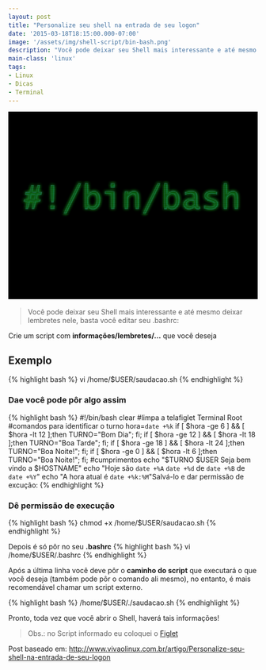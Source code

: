 ```yaml
---
layout: post
title: "Personalize seu shell na entrada de seu logon"
date: '2015-03-18T18:15:00.000-07:00'
image: '/assets/img/shell-script/bin-bash.png'
description: "Você pode deixar seu Shell mais interessante e até mesmo deixar lembretes nele."
main-class: 'linux'
tags:
- Linux
- Dicas
- Terminal
---
```

![Blog Linux](/assets/img/shell-script/bin-bash.png "Blog Linux")

> Você pode deixar seu Shell mais interessante e até mesmo deixar lembretes nele, basta você editar seu .bashrc:

Crie um script com __informações/lembretes/…__ que você deseja

## Exemplo
{% highlight bash %}
vi /home/$USER/saudacao.sh
{% endhighlight %}

### Dae você pode pôr algo assim

{% highlight bash %}
#!/bin/bash
clear #limpa a telafiglet Terminal Root #comandos para identificar o turno
hora=`date +%k`
if [ $hora -ge 6 ] && [ $hora -lt 12 ];then
TURNO="Bom Dia"; fi;
if [ $hora -ge 12 ] && [ $hora -lt 18 ];then
TURNO="Boa Tarde"; fi;
if [ $hora -ge 18 ] && [ $hora -lt 24 ];then
TURNO="Boa Noite!"; fi;
if [ $hora -ge 0 ] && [ $hora -lt 6 ];then
TURNO="Boa Noite!"; fi;
#cumprimentos
echo "$TURNO $USER Seja bem vindo a $HOSTNAME"
echo "Hoje são `date +%A` `date +%d` de `date +%B` de `date +%Y`"
echo "A hora atual é `date +%k:%M`"Salvá-lo e dar permissão de excução:
{% endhighlight %}

### Dê permissão de execução
{% highlight bash %}
chmod +x /home/$USER/saudacao.sh
{% endhighlight %}

Depois é só pôr no seu __.bashrc__
 {% highlight bash %}
vi /home/$USER/.bashrc
{% endhighlight %}

Após a última linha você deve pôr o __caminho do script__ que executará o  que você deseja (também pode pôr o comando ali mesmo), no entanto, é mais recomendável chamar um script externo.

{% highlight bash %}
/home/$USER/./saudacao.sh
{% endhighlight %}

Pronto, toda vez que você abrir o Shell, haverá tais informações!

> Obs.: no Script informado eu coloquei o [Figlet](http://www.terminalroot.com.br/2015/03/como-gerar-desenhos-de-nomes-pelo.html)

Post baseado em: http://www.vivaolinux.com.br/artigo/Personalize-seu-shell-na-entrada-de-seu-logon
